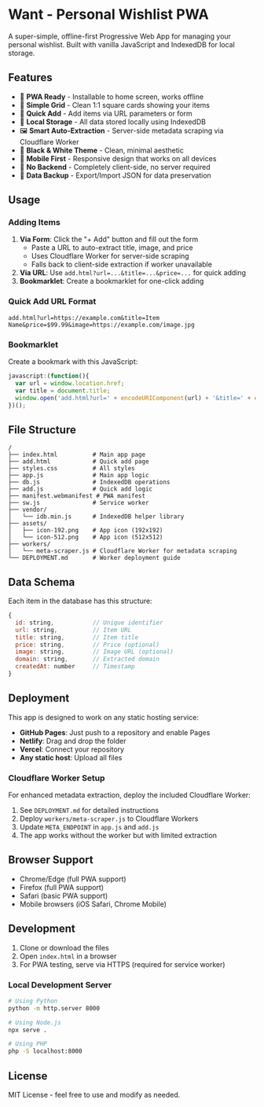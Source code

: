 # Want - Personal Wishlist PWA

A super-simple, offline-first Progressive Web App for managing your personal wishlist. Built with vanilla JavaScript and IndexedDB for local storage.

## Features

- 📱 **PWA Ready** - Installable to home screen, works offline
- 🎯 **Simple Grid** - Clean 1:1 square cards showing your items
- 🔗 **Quick Add** - Add items via URL parameters or form
- 💾 **Local Storage** - All data stored locally using IndexedDB
- 🖼️ **Smart Auto-Extraction** - Server-side metadata scraping via Cloudflare Worker
- 🎨 **Black & White Theme** - Clean, minimal aesthetic
- 📱 **Mobile First** - Responsive design that works on all devices
- 🚫 **No Backend** - Completely client-side, no server required
- 💾 **Data Backup** - Export/Import JSON for data preservation

## Usage

### Adding Items

1. **Via Form**: Click the "+ Add" button and fill out the form
   - Paste a URL to auto-extract title, image, and price
   - Uses Cloudflare Worker for server-side scraping
   - Falls back to client-side extraction if worker unavailable
2. **Via URL**: Use `add.html?url=...&title=...&price=...` for quick adding
3. **Bookmarklet**: Create a bookmarklet for one-click adding

### Quick Add URL Format

```
add.html?url=https://example.com&title=Item Name&price=$99.99&image=https://example.com/image.jpg
```

### Bookmarklet

Create a bookmark with this JavaScript:

```javascript
javascript:(function(){
  var url = window.location.href;
  var title = document.title;
  window.open('add.html?url=' + encodeURIComponent(url) + '&title=' + encodeURIComponent(title), '_blank');
})();
```

## File Structure

```
/
├── index.html          # Main app page
├── add.html            # Quick add page
├── styles.css          # All styles
├── app.js              # Main app logic
├── db.js               # IndexedDB operations
├── add.js              # Quick add logic
├── manifest.webmanifest # PWA manifest
├── sw.js               # Service worker
├── vendor/
│   └── idb.min.js      # IndexedDB helper library
├── assets/
│   ├── icon-192.png    # App icon (192x192)
│   └── icon-512.png    # App icon (512x512)
├── workers/
│   └── meta-scraper.js # Cloudflare Worker for metadata scraping
└── DEPLOYMENT.md       # Worker deployment guide
```

## Data Schema

Each item in the database has this structure:

```javascript
{
  id: string,           // Unique identifier
  url: string,          // Item URL
  title: string,        // Item title
  price: string,        // Price (optional)
  image: string,        // Image URL (optional)
  domain: string,       // Extracted domain
  createdAt: number     // Timestamp
}
```

## Deployment

This app is designed to work on any static hosting service:

- **GitHub Pages**: Just push to a repository and enable Pages
- **Netlify**: Drag and drop the folder
- **Vercel**: Connect your repository
- **Any static host**: Upload all files

### Cloudflare Worker Setup

For enhanced metadata extraction, deploy the included Cloudflare Worker:

1. See `DEPLOYMENT.md` for detailed instructions
2. Deploy `workers/meta-scraper.js` to Cloudflare Workers
3. Update `META_ENDPOINT` in `app.js` and `add.js`
4. The app works without the worker but with limited extraction

## Browser Support

- Chrome/Edge (full PWA support)
- Firefox (full PWA support)
- Safari (basic PWA support)
- Mobile browsers (iOS Safari, Chrome Mobile)

## Development

1. Clone or download the files
2. Open `index.html` in a browser
3. For PWA testing, serve via HTTPS (required for service worker)

### Local Development Server

```bash
# Using Python
python -m http.server 8000

# Using Node.js
npx serve .

# Using PHP
php -S localhost:8000
```

## License

MIT License - feel free to use and modify as needed.

